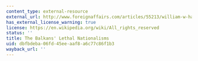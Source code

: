 ```yaml
---
content_type: external-resource
external_url: http://www.foreignaffairs.com/articles/55213/william-w-hagen/the-balkans-lethal-nationalisms
has_external_license_warning: true
license: https://en.wikipedia.org/wiki/All_rights_reserved
status: ''
title: The Balkans' Lethal Nationalisms
uid: dbfbdeba-06fd-45ee-aaf8-a6c77c86f1b3
wayback_url: ''
---
```


